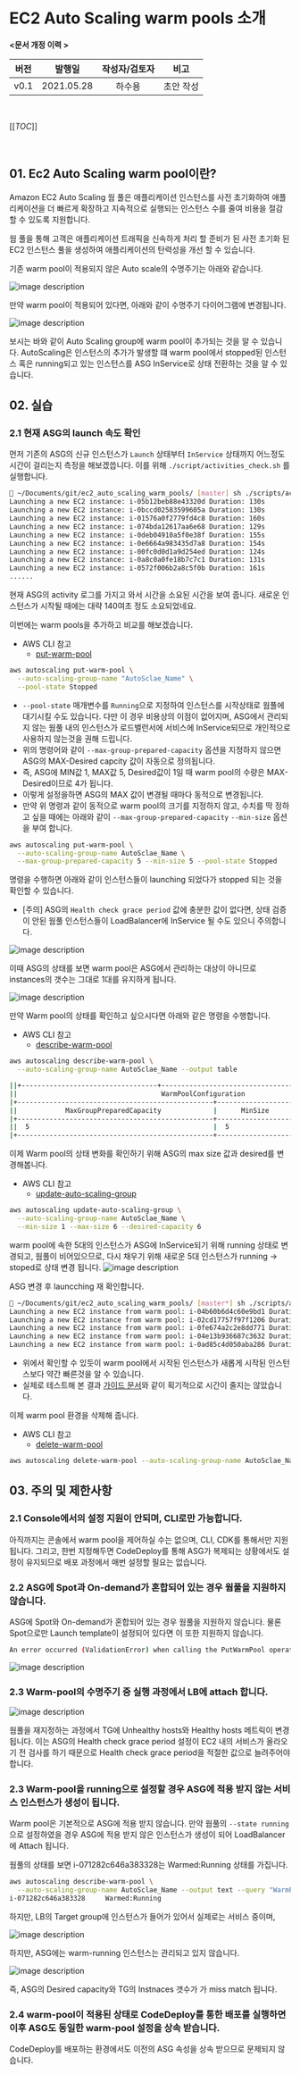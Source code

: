 # EC2 Auto Scaling warm pools 소개


**<문서 개정 이력 >**


|버전|발행일|작성자/검토자|비고|
|:--:|:--:|:--:|:--:|
|v0.1|2021.05.28|하수용|초안 작성|

</center>

<br>

[[_TOC_]]

<br>


## 01. Ec2 Auto Scaling warm pool이란?
Amazon EC2 Auto Scaling  웜 풀은 애플리케이션 인스턴스를 사전 초기화하여 애플리케이션을 더 빠르게 확장하고 지속적으로 실행되는 인스턴스 수를 줄여 비용을 절감 할 수 있도록 지원합니다. 

웜 풀을 통해 고객은 애플리케이션 트래픽을 신속하게 처리 할 준비가 된 사전 초기화 된 EC2 인스턴스 풀을 생성하여 애플리케이션의 탄력성을 개선 할 수 있습니다.

기존 warm pool이 적용되지 않은 Auto scale의 수명주기는 아래와 같습니다.


![image description](./images/auto_scaling_lifecycle.png)


만약 warm pool이 적용되어 있다면, 아래와 같이 수명주기 다이어그램에 변경됩니다. 


![image description](./images/warm-pools-lifecycle-diagram2.png)


보시는 바와 같이 Auto Scaling group에 warm pool이 추가되는 것을 알 수 있습니다.
AutoScaling은 인스턴스의 추가가 발생할 떄 warm pool에서 stopped된 인스턴스 혹은 running되고 있는 인스턴스를 ASG InService로 상태 전환하는 것을 알 수 있습니다. 

## 02. 실습
### 2.1 현재 ASG의 launch 속도 확인 
먼저 기존의 ASG의 신규 인스턴스가 `Launch` 상태부터 `InService` 상태까지 어느정도 시간이 걸리는지 측정을 해보겠씁니다.
이를 위해 `./script/activities_check.sh` 를 실행합니다. 
```bash
 ~/Documents/git/ec2_auto_scaling_warm_pools/ [master] sh ./scripts/activities_check.sh [AutoScale_Name]
Launching a new EC2 instance: i-05b12beb88e43320d Duration: 130s
Launching a new EC2 instance: i-0bccd02583599605a Duration: 130s
Launching a new EC2 instance: i-01576a0f2779fd4c8 Duration: 160s
Launching a new EC2 instance: i-074bda12617aa6e68 Duration: 129s
Launching a new EC2 instance: i-0deb04910a5f0e38f Duration: 155s
Launching a new EC2 instance: i-0e6664a983435d7a8 Duration: 154s
Launching a new EC2 instance: i-00fc0d0d1a9d254ed Duration: 124s
Launching a new EC2 instance: i-0a8c0a0fe18b7c7c1 Duration: 131s
Launching a new EC2 instance: i-0572f006b2a8c5f0b Duration: 161s
......
```

현재 ASG의 activity 로그를 가지고 와서 시간을 소요된 시간을 보여 줍니다. 
새로운 인스턴스가 시작될 때에는 대략 140여초 정도 소요되었네요. 

이번에는 warm pools을 추가하고 비교를 해보겠습니다.
  - AWS CLI 참고 
    - [put-warm-pool](https://awscli.amazonaws.com/v2/documentation/api/latest/reference/autoscaling/put-warm-pool.html) 


```bash
aws autoscaling put-warm-pool \
  --auto-scaling-group-name "AutoSclae_Name" \
  --pool-state Stopped 
```
  - `--pool-state` 매개변수를 `Running`으로 지정하여 인스턴스를 시작상태로 웜풀에 대기시킬 수도 있습니다. 다만 이 경우 비용상의 이점이 없어지며, ASG에서 관리되지 않는 웜풀 내의 인스턴스가 로드밸런서에 서비스에 InService되므로 개인적으로 사용하지 않는것을 권해 드립니다. 
  - 위의 명령어와 같이 `--max-group-prepared-capacity` 옵션을 지정하지 않으면 ASG의 MAX-Desired capcity 값이 자동으로 정의됩니다. 
  - 즉, ASG에 MIN값 1, MAX값 5, Desired값이 1일 때 warm pool의 수량은 MAX-Desired이므로 4가 됩니다.
  - 이렇게 설정을하면 ASG의 MAX 값이 변경될 때마다 동적으로 변경됩니다.
  - 만약 위 명령과 같이 동적으로 warm pool의 크기를 지정하지 않고, 수치를 딱 정하고 싶을 때에는 아래와 같이 `--max-group-prepared-capacity` `--min-size` 옵션을 부여 합니다.  


```bash
aws autoscaling put-warm-pool \
  --auto-scaling-group-name AutoSclae_Name \
  --max-group-prepared-capacity 5 --min-size 5 --pool-state Stopped 
```
  
명령을 수행하면 아래와 같이 인스턴스들이 launching 되었다가 stopped 되는 것을 확인할 수 있습니다. 
  - [주의] ASG의 `Health check grace period` 값에 충분한 값이 없다면, 상태 검증이 안된 웜풀 인스턴스들이 LoadBalancer에 InService 될 수도 있으니 주의합니다. 


![image description](./images/min5.png)


이때 ASG의 상태를 보면 warm pool은 ASG에서 관리하는 대상이 아니므로 instances의 갯수는 그대로 1대를 유지하게 됩니다. 


![image description](./images/instances1.png)


만약 Warm pool의 상태를 확인하고 싶으시다면 아래와 같은 명령을 수행합니다. 
  - AWS CLI 참고 
    - [describe-warm-pool](https://awscli.amazonaws.com/v2/documentation/api/latest/reference/autoscaling/describe-warm-pool.html) 


```bash
aws autoscaling describe-warm-pool \
  --auto-scaling-group-name AutoSclae_Name --output table

||+----------------------------------+---------------------------------------+----------------+||
||                                    WarmPoolConfiguration                                    ||
|+-------------------------------------------------+-------------------+-----------------------+|
||            MaxGroupPreparedCapacity             |      MinSize      |       PoolState       ||
|+-------------------------------------------------+-------------------+-----------------------+|
||  5                                              |  5                |  Stopped              ||
|+-------------------------------------------------+-------------------+-----------------------+|
```


이제 Warm pool의 상태 변화를 확인하기 위해 ASG의 max size 값과 desired를 변경해봅니다. 
  - AWS CLI 참고 
    - [update-auto-scaling-group](https://awscli.amazonaws.com/v2/documentation/api/latest/reference/autoscaling/update-auto-scaling-group.html) 

```bash
aws autoscaling update-auto-scaling-group \
  --auto-scaling-group-name AutoSclae_Name \
  --min-size 1 --max-size 6 --desired-capacity 6
```

warm pool에 속한 5대의 인스턴스가 ASG에 InService되기 위해 running 상태로 변경되고, 
웜풀이 비어있으므로, 다시 채우기 위해 새로운 5대 인스턴스가 running -> stoped로 상태 변경 됩니다. 
![image description](./images/new+provisioning_instances.png)


ASG 변경 후 launcching 재 확인합니다.
```bash
 ~/Documents/git/ec2_auto_scaling_warm_pools/ [master*] sh ./scripts/activities_check.sh CodeDeploy_MZ-TRAINING-WEB_SERVER-DEPLOY-ASG_d-J2J307R9A
Launching a new EC2 instance from warm pool: i-04b60b6d4c60e9bd1 Duration: 126s
Launching a new EC2 instance from warm pool: i-02cd17757f97f1206 Duration: 96s
Launching a new EC2 instance from warm pool: i-0fe674a2c2e8dd771 Duration: 95s
Launching a new EC2 instance from warm pool: i-04e13b936687c3632 Duration: 72s
Launching a new EC2 instance from warm pool: i-0ad85c4d050aba286 Duration: 69s
```
  - 위에서 확인할 수 있듯이 warm pool에서 시작된 인스턴스가 새롭게 시작된 인스턴스보다 약간 빠른것을 알 수 있습니다.
  - 실제로 테스트해 본 결과 [가이드 문서](https://aws.amazon.com/ko/blogs/compute/scaling-your-applications-faster-with-ec2-auto-scaling-warm-pools/)와 같이 획기적으로 시간이 줄지는 않았습니다.



이제 warm pool 환경을 삭제해 줍니다. 
  - AWS CLI 참고 
    - [delete-warm-pool](https://awscli.amazonaws.com/v2/documentation/api/latest/reference/autoscaling/delete-warm-pool.html) 


```bash
aws autoscaling delete-warm-pool --auto-scaling-group-name AutoSclae_Name --force 
```


## 03. 주의 및 제한사항
### 2.1 Console에서의 설정 지원이 안되며, CLI로만 가능합니다.
아직까지는 콘솔에서 warm pool을 제어하실 수는 없으며, CLI, CDK를 통해서만 지원됩니다. 
그리고, 한번 지정해두면 CodeDeploy를 통해 ASG가 복제되는 상황에서도 설정이 유지되므로 배포 과정에서 매번 설정할 필요는 없습니다. 


### 2.2 ASG에 Spot과 On-demand가 혼합되어 있는 경우 웜풀을 지원하지 않습니다. 
ASG에 Spot와 On-demand가 혼합되어 있는 경우 웜풀을 지원하지 않습니다. 
물론 Spot으로만 Launch template이 설정되어 있다면 이 또한 지원하지 않습니다. 

```bash
An error occurred (ValidationError) when calling the PutWarmPool operation: You can’t add a warm pool to an Auto Scaling group that has a mixed instances policy or a launch template or launch configuration that requests Spot Instances.
```


![image description](./images/mixed_instances.png)


### 2.3 Warm-pool의 수명주기 중 실행 과정에서 LB에 attach 합니다.


![image description](./images/tg_instances.png)


웜풀을 재지정하는 과정에서 TG에 Unhealthy hosts와 Healthy hosts 메트릭이 변경됩니다. 
이는 ASG의 Health check grace period 설정이 EC2 내의 서비스가 올라오기 전 검사를 하기 때문으로 Health check grace period을 적절한 값으로 늘려주어야 합니다. 


### 2.3 Warm-pool을 running으로 설정할 경우 ASG에 적용 받지 않는 서비스 인스턴스가 생성이 됩니다.
Warm pool은 기본적으로 ASG에 적용 받지 않습니다. 
만약 웜풀의 `--state running`으로 설정하였을 경우 ASG에 적용 받지 않은 인스턴스가 생성이 되어 LoadBalancer에 Attach 됩니다. 

웜풀의 상태를 보면 i-071282c646a383328는 Warmed:Running 상태를 가집니다. 
```bash
aws autoscaling describe-warm-pool \
  --auto-scaling-group-name AutoSclae_Name --output text --query "WarmPoolConfiguration.PoolState" --query "Instances[*].{Instance:InstanceId,State:LifecycleState}"
i-071282c646a383328     Warmed:Running
```

하지만, LB의 Target group에 인스턴스가 들어가 있어서 실제로는 서비스 중이며, 


![image description](./images/warm-running.png)


하지만, ASG에는 warm-running 인스턴스는 관리되고 있지 않습니다. 


![image description](./images/warm-running2.png)

즉, ASG의 Desired capacity와 TG의 Instnaces 갯수가 가 miss match 됩니다. 


### 2.4 warm-pool이 적용된 상태로 CodeDeploy를 통한 배포를 실행하면 이후 ASG도 동일한 warm-pool 설정을 상속 받습니다.
CodeDeploy를 배포하는 환경에서도 이전의 ASG 속성을 상속 받으므로 문제되지 않습니다. 
